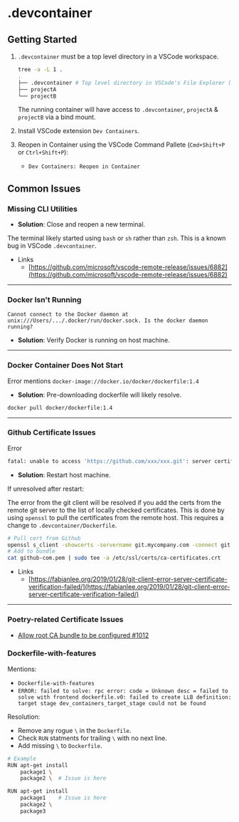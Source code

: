 # .devcontainer

## Getting Started

1. `.devcontainer` must be a top level directory in a VSCode workspace.

    ```bash
    tree -a -L 1 .
    .
    ├── .devcontainer # Top level directory in VSCode's File Explorer (Cmd+Shift+E)
    ├── projectA
    └── projectB
    ```

    The running container will have access to `.devcontainer`, `projectA` & `projectB` via a bind mount.
2. Install VSCode extension `Dev Containers`.
2. Reopen in Container using the VSCode Command Pallete (`Cmd+Shift+P` or `Ctrl+Shift+P`):
    - `Dev Containers: Reopen in Container`

## Common Issues

### Missing CLI Utilities

- **Solution**: Close and reopen a new terminal.

The terminal likely started using `bash` or `sh` rather than `zsh`. This is a known bug in VSCode `.devcontainer`.

- Links
    - [https://github.com/microsoft/vscode-remote-release/issues/6882](https://github.com/microsoft/vscode-remote-release/issues/6882)

***

### Docker Isn't Running

```
Cannot connect to the Docker daemon at unix:///Users/.../.docker/run/docker.sock. Is the docker daemon running?
```

- **Solution**: Verify Docker is running on host machine.

***

### Docker Container Does Not Start

Error mentions `docker-image://docker.io/docker/dockerfile:1.4`

- **Solution**: Pre-downloading dockerfile will likely resolve.

```bash
docker pull docker/dockerfile:1.4
```

***

### Github Certificate Issues

Error

```bash
fatal: unable to access 'https://github.com/xxx/xxx.git': server certificate verification failed. CAfile: none CRLfile: none
```

- **Solution**: Restart host machine.

If unresolved after restart:

The error from the git client will be resolved if you add the certs from the remote git server to the list of locally checked certificates. This is done by using `openssl` to pull the certificates from the remote host. This requires a change to `.devcontainer/Dockerfile`.

```bash
# Pull cert from Github
openssl s_client -showcerts -servername git.mycompany.com -connect git.mycompany.com:443 </dev/null 2>/dev/null | sed -n -e '/BEGIN\ CERTIFICATE/,/END\ CERTIFICATE/ p'  > git-mycompany-com.pem
# Add to bundle
cat github-com.pem | sudo tee -a /etc/ssl/certs/ca-certificates.crt
```

- Links
    - [https://fabianlee.org/2019/01/28/git-client-error-server-certificate-verification-failed/](https://fabianlee.org/2019/01/28/git-client-error-server-certificate-verification-failed/)

***

### Poetry-related Certificate Issues

- [Allow root CA bundle to be configured #1012](https://github.com/python-poetry/poetry/issues/1012)

### Dockerfile-with-features

Mentions:

- `Dockerfile-with-features`
- `ERROR: failed to solve: rpc error: code = Unknown desc = failed to solve with frontend dockerfile.v0: failed to create LLB definition: target stage dev_containers_target_stage could not be found`

Resolution:

- Remove any rogue `\` in the `Dockerfile`.
- Check `RUN` statments for trailing `\` with no next line.
- Add missing `\` to `Dockerfile`.

```bash
# Example
RUN apt-get install
    package1 \
    package2 \  # Issue is here

RUN apt-get install
    package1    # Issue is here
    package2 \
    package3
```
